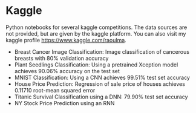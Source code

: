 # Kaggle
Python notebooks for several kaggle competitions. The data sources are not provided, but are given by the kaggle platform. You can also visit my kaggle profile https://www.kaggle.com/raoulma. 

- Breast Cancer Image Classification: Image classification of cancerous breasts with 80% validation accuracy
- Plant Seedlings Classification: Using a pretrained Xception model achieves 90.06% accuracy on the test set 
- MNIST Classification: Using a CNN achieves 99.51% test set accuracy
- House Price Prediction: Regression of sale price of houses achieves 0.11710 root-mean squared error
- Titanic Survival Classification using a DNN: 79.90% test set accuracy
- NY Stock Price Prediction using an RNN

